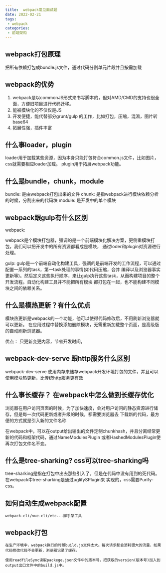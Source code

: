 ```yaml
---
title:  webpack常见面试题
date: 2022-02-21
tags:
 - webpack
categories:
 - 前端架构
---
```


## webpack打包原理

 把所有依赖打包成bundle.js文件，通过代码分割单元片段并且按需加载

## webpack的优势

 1. webpack是以commonJS形式来书写脚本的，但对AMD/CMD的支持也很全面，方便旧项目进行代码迁移。
 2. 能被模块化的不仅仅是JS
 3. 开发便捷，能代替部分grunt/gulp 的工作，比如打包，压缩，混淆，图片转base64
 4. 拓展性强，插件丰富

## 什么事loader，plugin

  loader用于加载某些资源，因为本身只能打包符合common.js文件，比如图片，css就需要相应loader加载。
  plugin用于拓展webpack功能。

## 什么是bundle，chunk，module
  bundle: 是由webpack打包出来的文件
  chunk: 是指webpack进行模块依赖分析的时候，分割出来的代码块
  module: 是开发中的单个模块 
 
## webpack跟gulp有什么区别

  webpack: 

  webpack是个模块打包器，强调的是一个前端模块化解决方案，更侧重模块打包，我们可以把开发中的所有资源都看成是模块，
  通过loder和plugin对资源进行处理。

  gulp: 
  gulp是一个前端自动化构建工具，强调的是前端开发的工作流程，可以通过配置一系列的task，第一task处理的事情(如代码压缩，合并
  编译以及浏览器事实更新等)。然后定义这些执行顺序，来让gulp执行这些task，从而构建项目的整个开发流程。自动化构建工具并不能把所有模块
  都打包在一起，也不能构建不同模块之间的依赖关系。

## 什么是模热更新？有什么优点
  模块热更新是webpack的一个功能，他可以使得代码修改后，不用刷新浏览器就可以更新。
  在应用过程中替换添加删除模块，无需重新加载整个页面，是高级版的自动刷新浏览器。

  优点：
   只更新变更内容，节省开发时间，

## webpack-dev-serve 跟http服务什么区别
   webpack-dev-serve 使用内存来储存webpack开发环境打包的文件，并且可以使用模块热更新，比传统http服务更有效

## 什么事长缓存？ 在webpack中怎么做到长缓存优化
   浏览器在用户访问页面的时候，为了加快速度，会对用户访问的静态资源进行储存，但是每一次代码更新或者升级的时候，都需要浏览器去
   下载新的代码，最方便的方式就是引入新的文件名称

   在webpack中，可以在output给出输出的文件定制chunkhash，并且分离经常更新的代码和框架代码，通过NameModulesPlugin
   或者HashedModulesPlugin使再次打包文件名不变。

## 什么是tree-sharking? css可以tree-sharking吗
   tree-sharking是指在打包中出去那些引入了，但是在代码中没有用到的死代码。在webpack中tree-sharking是通过uglifySPlugin来
   实现的，css需要Purify-css。

## 如何自动生成webpack配置
    webpack-cli/vue-cli/etc...脚手架工具

## webpack打包
    在生产环境中，webpack执行的时候build.js文件太大。每次请求都会消耗很大的流量，如果代码修改代码不会更新，浏览器记录了缓存。
    
    使用readfileSync读取packege.json文件中的版本号，把获取的version(版本号)加入到output出口文件中的build.js中。


